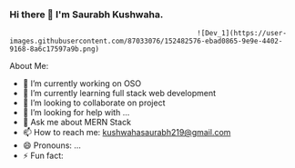 ### Hi there 👋 I'm Saurabh Kushwaha.


                                                  ![Dev_1](https://user-images.githubusercontent.com/87033076/152482576-ebad0865-9e9e-4402-9168-8a6c17597a9b.png)

About Me:
- 🔭 I’m currently working on OSO
- 🌱 I’m currently learning full stack web development
- 👯 I’m looking to collaborate on project
- 🤔 I’m looking for help with ...
- 💬 Ask me about MERN Stack
- 📫 How to reach me: kushwahasaurabh219@gmail.com
- 😄 Pronouns: ...
- ⚡ Fun fact:

